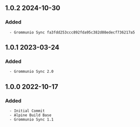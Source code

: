## 1.0.2 2024-10-30 <dave at tiredofit dot ca>

   ### Added
      - Grommunio Sync fa3fdd253ccc892fda95c382d08edecf736217a5


## 1.0.1 2023-03-24 <dave at tiredofit dot ca>

   ### Added
      - Grommunio Sync 2.0


## 1.0.0 2022-10-17 <dave at tiredofit dot ca>

   ### Added
      - Initial Commit
      - Alpine Build Base
      - Grommunio Sync 1.1


